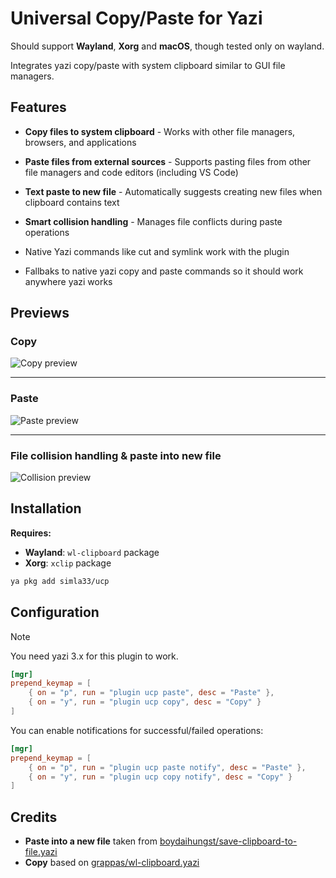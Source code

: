# Universal Copy/Paste for Yazi

Should support **Wayland**, **Xorg** and **macOS**, though tested only on wayland. 

Integrates yazi copy/paste with system clipboard similar to GUI file managers.

## Features

- **Copy files to system clipboard** - Works with other file managers, browsers, and applications
- **Paste files from external sources** - Supports pasting files from other file managers and code editors (including VS Code)
- **Text paste to new file** - Automatically suggests creating new files when clipboard contains text
- **Smart collision handling** - Manages file conflicts during paste operations

- Native Yazi commands like cut and symlink work with the plugin
- Fallbaks to native yazi copy and paste commands so it should work anywhere yazi works


## Previews

### Copy
![Copy preview](https://github.com/user-attachments/assets/8894ca14-402b-4885-b2b6-d9666a4661b4)

---

### Paste
![Paste preview](https://github.com/user-attachments/assets/ae29d283-fec1-4e56-8857-c57d17c0d4f8)

---

### File collision handling & paste into new file
![Collision preview](https://github.com/user-attachments/assets/92746b8d-e93e-4c0c-8bbb-7845be5f57e1)


## Installation

**Requires:**

- **Wayland**: `wl-clipboard` package
- **Xorg**: `xclip` package  

```bash
ya pkg add simla33/ucp
```

## Configuration

> [!NOTE]
> You need yazi 3.x for this plugin to work.

```toml
[mgr]
prepend_keymap = [
    { on = "p", run = "plugin ucp paste", desc = "Paste" },
    { on = "y", run = "plugin ucp copy", desc = "Copy" }
]
```

You can enable notifications for successful/failed operations:

```toml
[mgr]
prepend_keymap = [
    { on = "p", run = "plugin ucp paste notify", desc = "Paste" },
    { on = "y", run = "plugin ucp copy notify", desc = "Copy" }
]
```

## Credits

- **Paste into a new file** taken from [boydaihungst/save-clipboard-to-file.yazi](https://github.com/boydaihungst/save-clipboard-to-file.yazi)
- **Copy** based on [grappas/wl-clipboard.yazi](https://github.com/grappas/wl-clipboard.yazi)